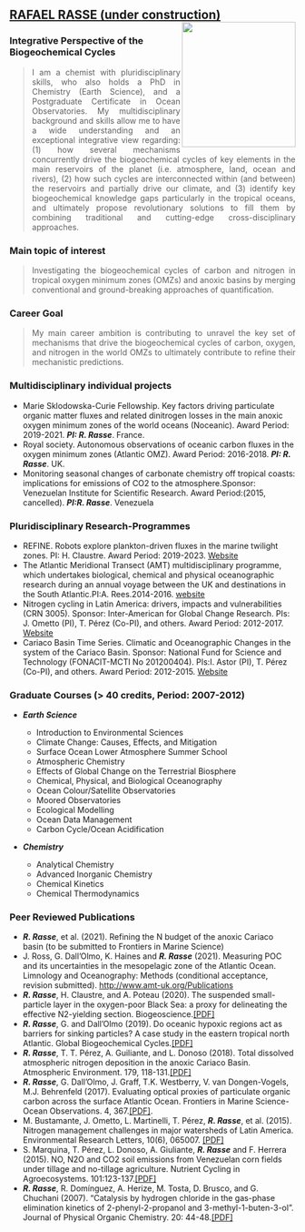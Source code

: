 
## [RAFAEL RASSE (under construction)](+) <img align="right" src="Foto_Perfil2.jpeg" width="200" height="220">   

### Integrative Perspective of the Biogeochemical Cycles
> <div style="text-align: justify"> I am a chemist with pluridisciplinary skills, who also holds a PhD in Chemistry (Earth Science), and a Postgraduate Certificate in Ocean Observatories. My multidisciplinary background and skills allow me to have a wide understanding and an exceptional integrative view regarding: (1) how several mechanisms concurrently drive the biogeochemical cycles of key elements in the main reservoirs of the planet (i.e. atmosphere, land, ocean and rivers), (2) how such cycles are interconnected within (and between) the reservoirs and partially drive our climate, and (3) identify key biogeochemical knowledge gaps particularly in the tropical oceans, and ultimately propose revolutionary solutions to fill them by combining traditional and cutting-edge cross-disciplinary approaches. </div>

### Main topic of interest 
> <div style="text-align: justify"> Investigating the biogeochemical cycles of carbon and nitrogen in tropical oxygen minimum zones (OMZs) and anoxic basins by merging conventional and ground-breaking approaches of quantification. </div>

### Career Goal
> <div style="text-align: justify"> My main career ambition is contributing to unravel the key set of mechanisms that drive the biogeochemical cycles of carbon, oxygen, and nitrogen in the world OMZs to ultimately contribute to refine their mechanistic predictions. </div>

### Multidisciplinary individual projects 
 - Marie Sklodowska-Curie Fellowship. Key factors driving particulate organic matter fluxes and related dinitrogen losses in the main anoxic oxygen minimum zones of the world oceans (Noceanic). Award Period: 2019-2021. ***PI: R. Rasse***. France.  
 - Royal society. Autonomous observations of oceanic carbon fluxes in the oxygen minimum zones (Atlantic OMZ). Award Period: 2016-2018. ***PI: R. Rasse***. UK.
 - Monitoring seasonal changes of carbonate chemistry off tropical coasts: implications for emissions of CO2 to the atmosphere.Sponsor: Venezuelan Institute for Scientific Research. Award Period:(2015, cancelled). ***PI:R. Rasse***. Venezuela

### Pluridisciplinary Research-Programmes
 -  REFINE. Robots explore plankton-driven fluxes in the marine twilight zones. PI: H. Claustre. Award Period: 2019-2023. [Website](https://erc-refine.eu/new/) 
 - The Atlantic Meridional Transect (AMT) multidisciplinary programme, which undertakes biological, chemical and physical oceanographic research during an annual voyage between the UK and destinations in the South Atlantic.PI:A. Rees.2014-2016. [website](https://www.amt-uk.org/) 
 -  Nitrogen cycling in Latin America: drivers, impacts and vulnerabilities (CRN 3005). Sponsor: Inter-American for Global Change Research. PIs: J. Ometto (PI), T. Pérez (Co-PI), and others. Award Period: 2012-2017. [Website](http://nitrogen.ccst.inpe.br/)  
 -  Cariaco Basin Time Series. Climatic and Oceanographic Changes in the system of the Cariaco Basin. Sponsor: National Fund for Science and Technology (FONACIT-MCTI No 201200404). PIs:I. Astor (PI), T. Pérez (Co-PI), and others. Award Period: 2012-2015. [Website](http://www.imars.usf.edu/cariaco) 

### Graduate Courses (> 40 credits, Period: 2007-2012)

 - ***Earth Science*** 
   - Introduction to Environmental Sciences 
   - Climate Change: Causes, Effects, and Mitigation 
   - Surface Ocean Lower Atmosphere Summer School 
   - Atmospheric Chemistry 
   - Effects of Global Change on the Terrestrial Biosphere 
   - Chemical, Physical, and Biological Oceanography 
   - Ocean Colour/Satellite Observatories 
   - Moored Observatories 
   - Ecological Modelling
   - Ocean Data Management 
   - Carbon Cycle/Ocean Acidification
       
  - ***Chemistry***
       - Analytical Chemistry
       - Advanced Inorganic Chemistry 
       - Chemical Kinetics 
       - Chemical Thermodynamics
       
### Peer Reviewed Publications 
 - ***R. Rasse***, et al. (2021). Refining the N budget of the anoxic Cariaco basin (to be submitted to Frontiers in Marine Science)
 - J. Ross, G. Dall’Olmo, K. Haines and ***R. Rasse*** (2021). Measuring POC and its uncertainties in the mesopelagic zone of the Atlantic Ocean. Limnology and Oceanography: Methods (conditional acceptance, revision submitted). http://www.amt-uk.org/Publications  
 - ***R. Rasse***, H. Claustre, and A. Poteau (2020). The suspended small-particle layer in the oxygen-poor Black Sea: a proxy for delineating the effective N2-yielding section. Biogeoscience.[[PDF]](https://bg.copernicus.org/articles/17/6491/2020/bg-17-6491-2020.pdf)
 - ***R. Rasse***, G. and Dall’Olmo (2019). Do oceanic hypoxic regions act as barriers for sinking particles? A case study in the eastern tropical north Atlantic. Global Biogeochemical Cycles.[[PDF]](https://agupubs.onlinelibrary.wiley.com/doi/epdf/10.1029/2019GB006305)
 - ***R. Rasse***, T. T. Pérez, A. Guiliante, and L. Donoso (2018). Total dissolved atmospheric nitrogen deposition in the anoxic Cariaco Basin. Atmospheric Environment. 179, 118-131.[[PDF]](https://github.com/rjrasse/rjrasse.github.io/blob/Rafael-Rasse/Rasse_et_al%202018.pdf)
 - ***R. Rasse***, G. Dall’Olmo, J. Graff, T.K. Westberry, V. van Dongen-Vogels, M.J. Behrenfeld (2017). Evaluating optical proxies of particulate organic carbon across the surface Atlantic Ocean. Frontiers in Marine Science-Ocean Observations. 4, 367.[[PDF]](https://www.frontiersin.org/articles/10.3389/fmars.2017.00367/full).
 - M. Bustamante, J. Ometto, L. Martinelli, T. Pérez, ***R. Rasse***, et al. (2015). Nitrogen management challenges in major watersheds of Latin America. Environmental Research Letters, 10(6), 065007. [[PDF]](https://iopscience.iop.org/article/10.1088/1748-9326/10/6/065007/pdf)
 - S. Marquina, T. Pérez, L. Donoso, A. Giuliante, ***R. Rasse*** and F. Herrera (2015). NO, N2O and CO2 soil emissions from Venezuelan corn fields under tillage and no-tillage agriculture. Nutrient Cycling in Agroecosystems. 101:123-137.[[PDF]](https://github.com/rjrasse/rjrasse.github.io/blob/Rafael-Rasse/Marquina_et_al_2015.pdf)
 - ***R.  Rasse***, R. Domínguez, A. Herize, M. Tosta, D.  Brusco, and G. Chuchani (2007). “Catalysis by hydrogen chloride in the gas-phase elimination kinetics of 2-phenyl-2-propanol and 3-methyl-1-buten-3-ol”. Journal of Physical Organic Chemistry. 20: 44-48.[[PDF]](https://github.com/rjrasse/rjrasse.github.io/blob/Rafael-Rasse/Rasse_et_al_2007.pdf) 










